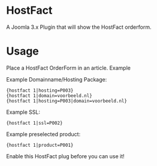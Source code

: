 # HostFact
A Joomla 3.x Plugin that will show the HostFact orderform.

# Usage
Place a HostFact OrderForm in an article.
Example

Example Domainname/Hosting Package:

    {hostfact 1|hosting=P003}
    {hostfact 1|domain=voorbeeld.nl}
    {hostfact 1|hosting=P003|domain=voorbeeld.nl}


Example SSL:

    {hostfact 1|ssl=P002}


Example preselected product:

    {hostfact 1|product=P001}

Enable this HostFact plug before you can use it!

